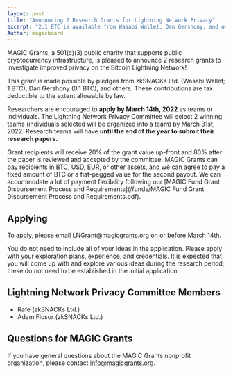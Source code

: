 ```yaml
---
layout: post
title: "Announcing 2 Research Grants for Lightning Network Privacy"
excerpt: "2.1 BTC is available from Wasabi Wallet, Dan Gershony, and others. Research applications are now open through March 14th."
Author: magicboard
---
```


MAGIC Grants, a 501(c)(3) public charity that supports public cryptocurrency infrastructure, is pleased to announce 2 research grants to investigate improved privacy on the Bitcoin Lightning Network!

This grant is made possible by pledges from zkSNACKs Ltd. (Wasabi Wallet; 1 BTC), Dan Gershony (0.1 BTC), and others. These contributions are tax deductible to the extent allowable by law.

Researchers are encouraged to **apply by March 14th, 2022** as teams or individuals. The Lightning Network Privacy Committee will select 2 winning teams (individuals selected will be organized into a team) by March 31st, 2022. Research teams will have **until the end of the year to submit their research papers.**

Grant recipients will receive 20% of the grant value up-front and 80% after the paper is reviewed and accepted by the committee. MAGIC Grants can pay recipients in BTC, USD, EUR, or other assets, and we can agree to pay a fixed amount of BTC or a fiat-pegged value for the second payout. We can accommodate a lot of payment flexibility following our [MAGIC Fund Grant Disbursement Process and Requirements](/funds/MAGIC Fund Grant Disbursement Process and Requirements.pdf).

## Applying

To apply, please email [LNGrant@magicgrants.org](mailto:LNGrant@magicgrants.org) on or before March 14th.

You do not need to include all of your ideas in the application. Please apply with your exploration plans, experience, and credentials. It is expected that you will come up with and explore various ideas during the research period; these do not need to be established in the initial application.

## Lightning Network Privacy Committee Members

* Rafe (zkSNACKs Ltd.)
* Adam Ficsor (zkSNACKs Ltd.)
<!-- * Conor Okus (Spiral)``` -->

## Questions for MAGIC Grants

If you have general questions about the MAGIC Grants nonprofit organization, please contact [info@magicgrants.org](mailto:info@magicgrants.org).
